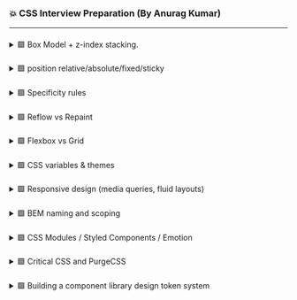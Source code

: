 ### 💥 CSS Interview Preparation (By Anurag Kumar)

---

####
<details>
<summary> 🟩 Box Model + z-index stacking. </summary>

Every HTML element is represented as a rectangular box, consisting of four layers:

```sql
|--------------------------------|
|        Margin (outer)          |
|  ----------------------------  |
|  |      Border layer        |  |
|  |  ----------------------  |  |
|  |  |   Padding area    |  |  |
|  |  |  ---------------  |  |  |
|  |  |  | Content |     |  |  |
|  |  |  ---------------  |  |  |
|  |  ----------------------  |  |
|  ----------------------------  |
|--------------------------------|
```

```css
* {
  box-sizing: border-box; /* recommended */
}
```

The z-index determines which element appears “on top” when elements overlap.
However, it only works within the same stacking context.

```html
<div class="parent">
  <div class="child"></div>
</div>
```

```css
.parent {
  position: relative;
  z-index: 1; /* creates stacking context */
}
.child {
  position: absolute;
  z-index: 999; /* only relative within .parent, not global */
}

```
</details>

####
<details>
<summary> 🟩 position relative/absolute/fixed/sticky </summary>



</details>

####
<details>
<summary> 🟩 Specificity rules </summary>



</details>

####
<details>
<summary> 🟩 Reflow vs Repaint </summary>



</details>

####
<details>
<summary> 🟩 Flexbox vs Grid </summary>



</details>

####
<details>
<summary> 🟩 CSS variables & themes </summary>



</details>

####
<details>
<summary> 🟩 Responsive design (media queries, fluid layouts) </summary>



</details>

####
<details>
<summary> 🟩 BEM naming and scoping </summary>



</details>

####
<details>
<summary> 🟩 CSS Modules / Styled Components / Emotion </summary>



</details>

####
<details>
<summary> 🟩 Critical CSS and PurgeCSS </summary>



</details>

####
<details>
<summary> 🟩 Building a component library design token system </summary>



</details>